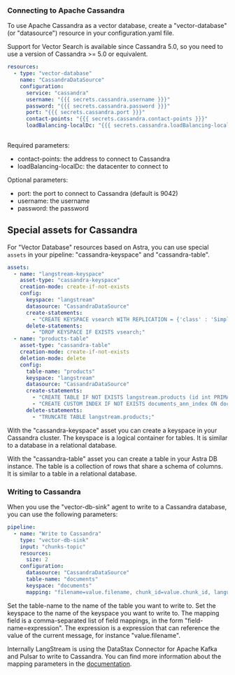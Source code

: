 ### Connecting to Apache Cassandra

To use Apache Cassandra as a vector database, create a "vector-database" (or "datasource") resource in your configuration.yaml file.

Support for Vector Search is available since Cassandra 5.0, so you need to use a version of Cassandra >= 5.0 or equivalent.

```yaml
resources:
  - type: "vector-database"
    name: "CassandraDataSource"
    configuration:
      service: "cassandra"
      username: "{{{ secrets.cassandra.username }}}"
      password: "{{{ secrets.cassandra.password }}}"
      port: "{{{ secrets.cassandra.port }}}"
      contact-points: "{{{ secrets.cassandra.contact-points }}}"
      loadBalancing-localDc: "{{{ secrets.cassandra.loadBalancing-localDc }}}"
      
```

Required parameters:
- contact-points: the address to connect to Cassandra
- loadBalancing-localDc: the datacenter to connect to

Optional parameters:
- port: the port to connect to Cassandra (default is 9042)
- username: the username
- password: the password


## Special assets for Cassandra

For "Vector Database" resources based on Astra, you can use special `assets` in your pipeline: "cassandra-keyspace" and "cassandra-table".

```yaml
assets:
  - name: "langstream-keyspace"
    asset-type: "cassandra-keyspace"
    creation-mode: create-if-not-exists    
    config:
      keyspace: "langstream"
      datasource: "CassandraDataSource"
      create-statements:
        - "CREATE KEYSPACE vsearch WITH REPLICATION = {'class' : 'SimpleStrategy','replication_factor' : 1};"
      delete-statements:
        - "DROP KEYSPACE IF EXISTS vsearch;"
  - name: "products-table"
    asset-type: "cassandra-table"
    creation-mode: create-if-not-exists
    deletion-mode: delete
    config:
      table-name: "products"
      keyspace: "langstream"
      datasource: "CassandraDataSource"
      create-statements:
        - "CREATE TABLE IF NOT EXISTS langstream.products (id int PRIMARY KEY,name TEXT,description TEXT, embeddings VECTOR<FLOAT,1536>);"
        - "CREATE CUSTOM INDEX IF NOT EXISTS documents_ann_index ON documents.documents(embeddings) USING 'StorageAttachedIndex';"
      delete-statements:
        - "TRUNCATE TABLE langstream.products;"
```

With the "cassandra-keyspace" asset you can create a keyspace in your Cassandra cluster. The keyspace is a logical container for tables. It is similar to a database in a relational database.

With the "cassandra-table" asset you can create a table in your Astra DB instance. The table is a collection of rows that share a schema of columns. It is similar to a table in a relational database.


### Writing to Cassandra

When you use the "vector-db-sink" agent to write to a Cassandra database, you can use the following parameters:

```yaml
pipeline:
  - name: "Write to Cassandra"
    type: "vector-db-sink"
    input: "chunks-topic"
    resources:
      size: 2
    configuration:
      datasource: "CassandraDataSource"
      table-name: "documents"
      keyspace: "documents"
      mapping: "filename=value.filename, chunk_id=value.chunk_id, language=value.language, text=value.text, embeddings_vector=value.embeddings_vector, num_tokens=value.chunk_num_tokens"
```

Set the table-name to the name of the table you want to write to.
Set the keyspace to the name of the keyspace you want to write to.
The mapping field is a comma-separated list of field mappings, in the form "field-name=expression". The expression is a expression that can reference the value of the current message, for instance "value.filename".

Internally LangStream is using the DataStax Connector for Apache Kafka and Pulsar to write to Cassandra. You can find more information about the mapping parameters in the [documentation](https://docs.datastax.com/en/pulsar-connector/docs/cfgPulsarMapTopicTable.html).